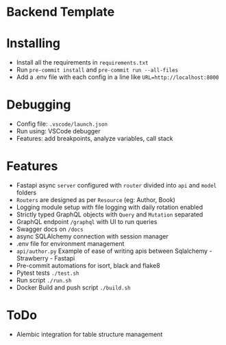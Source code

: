 # Backend Template

# Installing
- Install all the requirements in `requirements.txt`
- Run `pre-commit install` and `pre-commit run --all-files`
- Add a .env file with each config in a line like `URL=http://localhost:8000`

# Debugging
- Config file: `.vscode/launch.json`
- Run using: VSCode debugger
- Features: add breakpoints, analyze variables, call stack

# Features
- Fastapi async `server` configured with `router` divided into `api` and `model` folders
- `Routers` are designed as per `Resource` (eg: Author, Book)
- Logging module setup with file logging with daily rotation enabled
- Strictly typed GraphQL objects with `Query` and `Mutation` separated
- GraphQL endpoint `/graphql` with UI to run queries
- Swagger docs on `/docs`
- async SQLAlchemy connection with session manager
- .env file for environment management
- `api/author.py` Example of ease of writing apis between Sqlalchemy - Strawberry - Fastapi
- Pre-commit automations for isort, black and flake8
- Pytest tests `./test.sh`
- Run script `./run.sh`
- Docker Build and push script `./build.sh`

# ToDo
- Alembic integration for table structure management
